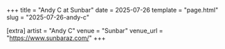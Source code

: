 +++
title = "Andy C at Sunbar"
date = 2025-07-26
template = "page.html"
slug = "2025-07-26-andy-c"

[extra]
artist = "Andy C"
venue = "Sunbar"
venue_url = "https://www.sunbaraz.com/"
+++
